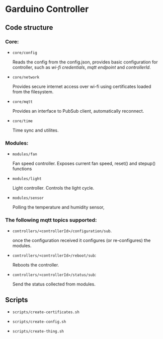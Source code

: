 # Garduino Controller

## Code structure

### Core:

- `core/config`

    Reads the config from the config.json, provides basic configuration for controller, such as *wi-fi credentials*, *mqtt endpoint* and *controllerId*.

- `core/network`

    Provides secure internet access over wi-fi using certificates loaded from the filesystem.

- `core/mqtt`

    Provides an interface to PubSub client, automatically reconnect.

- `core/time`

    Time sync and utilites.

### Modules:

- `modules/fan`

    Fan speed controller. Exposes current fan speed, reset() and stepup() functions

- `modules/light`

    Light controller. Controls the light cycle.

- `modules/sensor`

    Polling the temperature and humidity sensor, 

### The following mqtt topics supported:

- `controllers/<controllerId>/configuration/sub`.

    once the configuration received it configures (or re-configures) the modules.

- `controllers/<controllerId>/reboot/sub`:

    Reboots the controller.

- `controllers/<controllerId>/status/sub`:

    Send the status collected from modules.


## Scripts

- `scripts/create-certificates.sh`

- `scripts/create-config.sh`

- `scripts/create-thing.sh`
